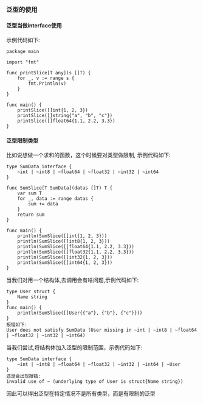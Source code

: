 ### 泛型的使用

#### 泛型当做interface使用

示例代码如下:
```
package main

import "fmt"

func printSlice[T any](s []T) {
	for _, v := range s {
		fmt.Println(v)
	}
}

func main() {
	printSlice([]int{1, 2, 3})
	printSlice([]string{"a", "b", "c"})
	printSlice([]float64{1.1, 2.2, 3.3})
}
```

#### 泛型限制类型
比如说想做一个求和的函数，这个时候要对类型做限制,
示例代码如下:
```
type SumData interface {
	~int | ~int8 | ~float64 | ~float32 | ~int32 | ~int64
}

func SumSlice[T SumData](datas []T) T {
	var sum T
	for _, data := range datas {
		sum += data
	}
	return sum
}

func main() {
	println(SumSlice([]int{1, 2, 3}))
	println(SumSlice([]int8{1, 2, 3}))
	println(SumSlice([]float64{1.1, 2.2, 3.3}))
	println(SumSlice([]float32{1.1, 2.2, 3.3}))
	println(SumSlice([]int32{1, 2, 3}))
	println(SumSlice([]int64{1, 2, 3}))
}
```
当我们对用一个结构体,去调用会有啥问题,示例代码如下:
```
type User struct {
	Name string
}
func main() {
	println(SumSlice([]User{{"a"}, {"b"}, {"c"}}))
}
报错如下:
User does not satisfy SumData (User missing in ~int | ~int8 | ~float64 | ~float32 | ~int32 | ~int64)
```
当我们尝试,将结构体加入泛型的限制范围，示例代码如下:
```
type SumData interface {
	~int | ~int8 | ~float64 | ~float32 | ~int32 | ~int64 | ~User
}
还是会出现报错:
invalid use of ~ (underlying type of User is struct{Name string})
```
因此可以得出泛型在特定情况不是所有类型，而是有限制的泛型